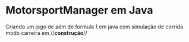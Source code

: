# MotorsportManager em Java
Criando um jogo de adm de formula 1 em java
com simulação de corrida
modo carreira em //**construção**//
